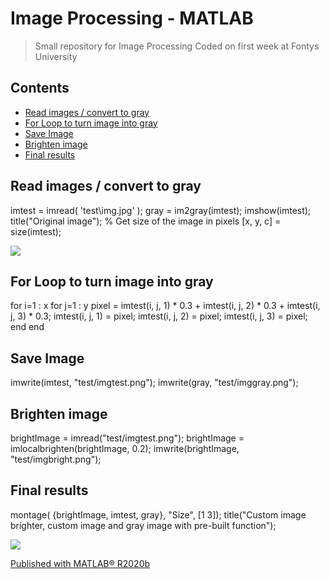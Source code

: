 # Image Processing - MATLAB

> Small repository for Image Processing
> Coded on first week at Fontys University

Contents
--------

*   [Read images / convert to gray](#1)
*   [For Loop to turn image into gray](#2)
*   [Save Image](#3)
*   [Brighten image](#4)
*   [Final results](#5)

Read images / convert to gray
-----------------------------

imtest = imread( 'test\\img.jpg' );
gray = im2gray(imtest);
imshow(imtest);
title("Original image");
% Get size of the image in pixels
\[x, y, c\] = size(imtest);

![](test/script_01.png)

For Loop to turn image into gray
--------------------------------

for i=1 : x
    for j=1 : y
        pixel = imtest(i, j, 1) \* 0.3 + imtest(i, j, 2) \* 0.3 + imtest(i, j, 3) \* 0.3;
        imtest(i, j, 1) = pixel;
        imtest(i, j, 2) = pixel;
        imtest(i, j, 3) = pixel;
    end
end

Save Image
----------

imwrite(imtest, "test/imgtest.png");
imwrite(gray, "test/imggray.png");

Brighten image
--------------

brightImage = imread("test/imgtest.png");
brightImage = imlocalbrighten(brightImage, 0.2);
imwrite(brightImage, "test/imgbright.png");

Final results
-------------

montage( {brightImage, imtest, gray}, "Size", \[1 3\]);
title("Custom image brighter, custom image and gray image with pre-built function");

![](test/script_02.png)

  
[Published with MATLAB® R2020b](https://www.mathworks.com/products/matlab/)

